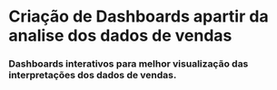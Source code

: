 # Criação de Dashboards apartir da analise dos dados de vendas

### Dashboards interativos para melhor visualização das interpretações dos dados de vendas.
